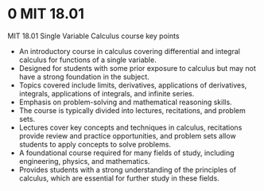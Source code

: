 # 0 MIT 18.01

MIT 18.01 Single Variable Calculus course key points

* An introductory course in calculus covering differential and integral calculus for functions of a single variable.
* Designed for students with some prior exposure to calculus but may not have a strong foundation in the subject.
* Topics covered include limits, derivatives, applications of derivatives, integrals, applications of integrals, and infinite series.
* Emphasis on problem-solving and mathematical reasoning skills.
* The course is typically divided into lectures, recitations, and problem sets.
* Lectures cover key concepts and techniques in calculus, recitations provide review and practice opportunities, and problem sets allow students to apply concepts to solve problems.
* A foundational course required for many fields of study, including engineering, physics, and mathematics.
* Provides students with a strong understanding of the principles of calculus, which are essential for further study in these fields.
